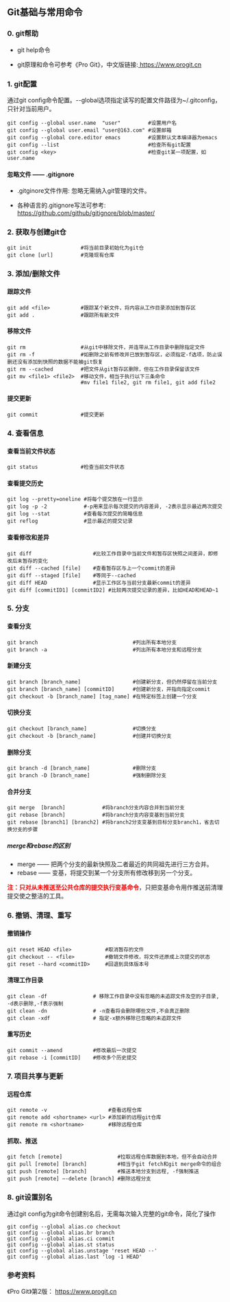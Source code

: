 ## Git基础与常用命令

### 0. git帮助

* git help命令

* git原理和命令可参考《Pro Git》，中文版链接:<a href="url"> https://www.progit.cn</a>

### 1. git配置

通过git config命令配置。--global选项指定读写的配置文件路径为~/.gitconfig，只针对当前用户。

```shell
git config --global user.name  "user" 		  #设置用户名
git config --global user.email "user@163.com" #设置邮箱
git config --global core.editor emacs 		  #设置默认文本编译器为emacs
git config --list 							  #检查所有git配置
git config <key> 							  #检查git某一项配置，如user.name 
```

#### 忽略文件 —— .gitignore

* .gitginore文件作用: 忽略无需纳入git管理的文件。

* 各种语言的.gitignore写法可参考: <a href="url">https://github.com/github/gitignore/blob/master/</a>

### 2. 获取与创建git仓

```shell
git init        		#将当前目录初始化为git仓
git clone [url]  		#克隆现有仓库
```

### 3. 添加/删除文件

#### 跟踪文件

```shell
git add <file>	 		#跟踪某个新文件，将内容从工作目录添加到暂存区
git add .		 		#跟踪所有新文件
```

#### 移除文件

``` shell
git rm    				#从git中移除文件，并连带从工作目录中删除指定文件
git rm -f 				#如删除之前有修改并已放到暂存区，必须指定-f选项，防止误删还没有添加到快照的数据不能被git恢复
git rm --cached         #把文件从git暂存区删除，但在工作目录保留该文件
git mv <file1> <file2>  #移动文件，相当于执行以下三条命令
					    #mv file1 file2, git rm file1, git add file2
```

#### 提交更新

```shell
git commit       		#提交更新  
```

### 4. 查看信息

#### 查看当前文件状态

```shell
git status       		#检查当前文件状态
```

#### 查看提交历史

```shell
git log --pretty=oneline #将每个提交放在一行显示
git log -p -2 			 #-p用来显示每次提交的内容差异, -2表示显示最近两次提交
git log --stat 			 #查看每次提交的简略信息
git reflog				 #显示最近的提交记录
```

#### 查看修改和差异

```shell
git diff 					#比较工作目录中当前文件和暂存区快照之间差异，即修改后未暂存的变化
git diff --cached [file] 	#查看暂存区与上一个commit的差异
git diff --staged [file]	#等同于--cached
git diff HEAD				#显示工作区与当前分支最新commit的差异
git diff [commitID1] [commitID2] #比较两次提交记录的差异，比如HEAD和HEAD~1
```

### 5. 分支

#### 查看分支

```shell
git branch								 #列出所有本地分支
git branch -a							 #列出所有本地分支和远程分支
```

#### 新建分支

```shell
git branch [branch_name]				 #创建新分支，但仍然停留在当前分支
git branch [branch_name] [commitID]		 #创建新分支，并指向指定commit
git checkout -b [branch_name] [tag_name] #在特定标签上创建一个分支
```

#### 切换分支

```shell
git checkout [branch_name] 				 #切换分支
git checkout -b [branch_name]			 #创建并切换分支
```

#### 删除分支

```shell
git branch -d [branch_name]				 #删除分支
git branch -D [branch_name]				 #强制删除分支
```

#### 合并分支

```shell
git merge  [branch]			   #将branch分支内容合并到当前分支
git rebase [branch]			   #将branch分支内容变基到当前分支
git rebase [branch1] [branch2] #将branch2分支变基到目标分支branch1，省去切换分支的步骤
```

##### merge和rebase的区别

* merge —— 把两个分支的最新快照及二者最近的共同祖先进行三方合并。
* rebase —— 变基，将提交到某一个分支所有修改移到另一个分支。

<font color ='red'>**注：只对从未推送至公共仓库的提交执行变基命令**</font>，只把变基命令用作推送前清理提交使之整洁的工具。

### 6. 撤销、清理、重写

#### 撤销操作

```shell
git reset HEAD <file> 	 		#取消暂存的文件
git checkout -- <file>   		#撤销文件修改，将文件还原成上次提交的状态
git reset --hard <commitID>		#回退到具体版本号
```

#### 清理工作目录

```shell
git clean -df 				# 移除工作目录中没有忽略的未追踪文件及空的子目录, -d表示删除,-f表示强制
git clean -dn 				# -n查看将会删除哪些文件,不会真正删除
git clean -xdf 	   			# 指定-x额外移除已忽略的未追踪文件
```

#### 重写历史

```shell
git commit --amend  		#修改最后一次提交
git rebase -i [commitID]    #修改多个历史提交
```

### 7. 项目共享与更新

#### 远程仓库

```shell
git remote -v 					 #查看远程仓库
git remote add <shortname> <url> #添加新的远程git仓库
git remote rm <shortname>        #移除远程仓库
```

#### 抓取、推送

``` shell
git fetch [remote] 		 		    #拉取远程仓库数据到本地，但不会自动合并
git pull [remote] [branch]		    #相当于git fetch和git merge命令的组合
git push [remote] [branch]		    #推送本地分支到远程, -f强制推送
git push [remote] –-delete [branch] #删除远程分支
```

### 8. git设置别名

通过git config为git命令创建别名后，无需每次输入完整的git命令，简化了操作

```shell
git config --global alias.co checkout
git config --global alias.br branch
git config --global alias.ci commit
git config --global alias.st status
git config --global alias.unstage 'reset HEAD --'
git config --global alias.last 'log -1 HEAD'
```

### 参考资料

《Pro Git》第2版： <a href="url">https://www.progit.cn</a>

